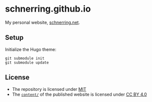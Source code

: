 # schnerring.github.io

My personal website, [schnerring.net](https://schnerring.net).

## Setup

Initialize the Hugo theme:

```shell
git submodule init
git submodule update
```

## License

- The repository is licensed under [MIT](./LICENSE)
- The [`content/`](./content/) of the published website is licensed under [CC BY 4.0](./content/LICENSE)
